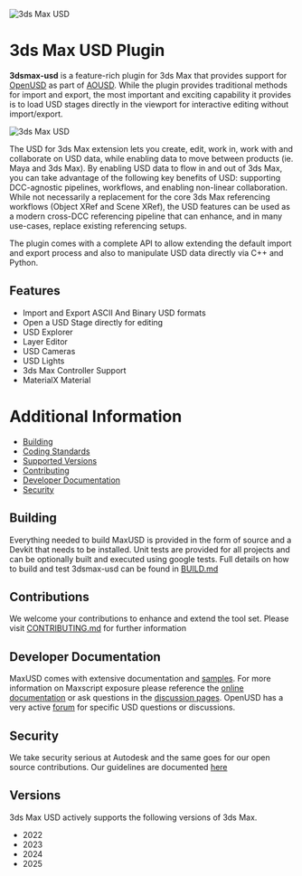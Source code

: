 ![3ds Max USD](doc/images/header-2.png)
# 3ds Max USD Plugin
**3dsmax-usd** is a feature-rich plugin for 3ds Max that provides support for [OpenUSD](http://openusd.org/) as part of [AOUSD](https://aousd.org/).  While the plugin provides traditional methods for import and export, the most important and exciting capability it provides is to load USD stages directly in the viewport for interactive editing without import/export.

![3ds Max USD](doc/images/3dsmax-usd.png "placeholder image")

The USD for 3ds Max extension lets you create, edit, work in, work with and collaborate on USD data, while enabling data to move between products (ie. Maya and 3ds Max). By enabling USD data to flow in and out of 3ds Max, you can take advantage of the following key benefits of USD: supporting DCC-agnostic pipelines, workflows, and enabling non-linear collaboration. While not necessarily a replacement for the core 3ds Max referencing workflows (Object XRef and Scene XRef), the USD features can be used as a modern cross-DCC referencing pipeline that can enhance, and in many use-cases, replace existing referencing setups.

The plugin comes with a complete API to allow extending the default import and export process and also to manipulate USD data directly via C++ and Python.


## Features
- Import and Export ASCII And Binary USD formats
- Open a USD Stage directly for editing
- USD Explorer
- Layer Editor
- USD Cameras
- USD Lights
- 3ds Max Controller Support
- MaterialX Material

# Additional Information
- [Building](#Buidling)
- [Coding Standards](doc/CodingGuidelines.md)
- [Supported Versions](#Versions)
- [Contributing](#contributions)
- [Developer Documentation]()
- [Security](#Security)



## Building
Everything needed to build MaxUSD is provided in the form of source and a Devkit that needs to be installed.  Unit tests are provided for all projects and can be optionally built and executed using google tests. Full details on how to build and test 3dsmax-usd can be found in [BUILD.md](doc/build.md)

## Contributions
We welcome your contributions to enhance and extend the tool set.  Please visit [CONTRIBUTING.md](doc/CONTRIBUTING.md) for further information

## Developer Documentation
MaxUSD comes with extensive documentation and [samples](samples/readme.md).  For more information on Maxscript exposure please reference the [online documentation](https://help.autodesk.com/view/MAXDEV/2025/ENU/?guid=MAXScript_USD_overview_html) or ask questions in the [discussion pages](https://github.com/Autodesk/3dsmax-usd/discussions).  OpenUSD has a very active [forum](https://forum.aousd.org/) for specific USD questions or discussions.

## Security
We take security serious at Autodesk and the same goes for our open source contributions.  Our guidelines are documented [here](SECURITY.md)

## Versions
3ds Max USD actively supports the following versions of 3ds Max.
- 2022
- 2023
- 2024
- 2025
